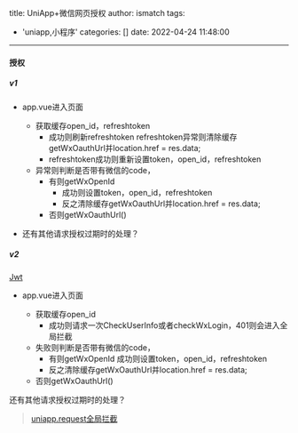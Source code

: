 title: UniApp+微信网页授权
author: ismatch
tags:
  - 'uniapp,小程序'
categories: []
date: 2022-04-24 11:48:00
---
#### 授权
##### v1

- app.vue进入页面
    - 获取缓存open_id，refreshtoken
	  - 成功则刷新refreshtoken
      refreshtoken异常则清除缓存getWxOauthUrl并location.href = res.data;
      - refreshtoken成功则重新设置token，open_id，refreshtoken
    - 异常则判断是否带有微信的code，
        - 有则getWxOpenId
            - 成功则设置token，open_id，refreshtoken
            - 反之清除缓存getWxOauthUrl并location.href = res.data;
        - 否则getWxOauthUrl()

- 还有其他请求授权过期时的处理？
<!--more--> 
##### v2
[Jwt](https://baijiahao.baidu.com/s?id=1711290402057923797&wfr=spider&for=pc)

- app.vue进入页面

    - 获取缓存open_id
        - 成功则请求一次CheckUserInfo或者checkWxLogin，401则会进入全局拦截
    - 失败则判断是否带有微信的code，
		- 有则getWxOpenId
			成功则设置token，open_id，refreshtoken
		- 反之清除缓存getWxOauthUrl并location.href = res.data;
    - 否则getWxOauthUrl()

还有其他请求授权过期时的处理？
> [uniapp.request全局拦截](https://uniapp.dcloud.io/api/interceptor.html)